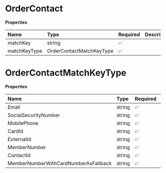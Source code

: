 # OrderContact

**Properties**

| Name         | Type                     | Required | Description |
| :----------- | :----------------------- | :------- | :---------- |
| matchKey     | string                   | ✅       |             |
| matchKeyType | OrderContactMatchKeyType | ✅       |             |

# OrderContactMatchKeyType

**Properties**

| Name                                 | Type   | Required | Description                            |
| :----------------------------------- | :----- | :------- | :------------------------------------- |
| Email                                | string | ✅       | "Email"                                |
| SocialSecurityNumber                 | string | ✅       | "SocialSecurityNumber"                 |
| MobilePhone                          | string | ✅       | "MobilePhone"                          |
| CardId                               | string | ✅       | "CardId"                               |
| ExternalId                           | string | ✅       | "ExternalId"                           |
| MemberNumber                         | string | ✅       | "MemberNumber"                         |
| ContactId                            | string | ✅       | "ContactId"                            |
| MemberNumberWithCardNumberAsFallback | string | ✅       | "MemberNumberWithCardNumberAsFallback" |

<!-- This file was generated by liblab | https://liblab.com/ -->
